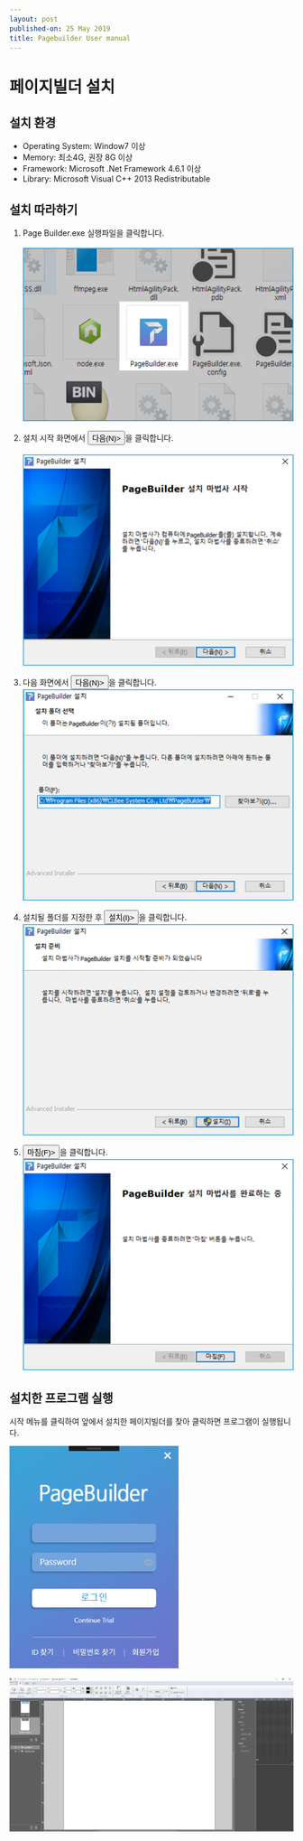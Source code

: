 ```yaml
---
layout: post
published-on: 25 May 2019
title: Pagebuilder User manual
---
```


# 페이지빌더 설치

## 설치 환경

* Operating System: Window7 이상
* Memory: 최소4G, 권장 8G 이상
* Framework: Microsoft .Net Framework 4.6.1 이상
* Library: Microsoft Visual C++ 2013 Redistributable

## 설치 따라하기 

1. Page Builder.exe 실행파일을 클릭합니다. <br>
<br><img src='./figure/2-1.jpg' width=500pt>

2. 설치 시작 화면에서 <button name="button">다음(N)></button>을 클릭합니다. <br>
 <br><img src='./figure/2-2.jpg' width=500pt>

3. 다음 화면에서 <button name="button">다음(N)></button>을 클릭합니다.
 <br><img src='./figure/2-3.jpg' width=500pt>

4. 설치될 폴더를 지정한 후  <button name="button">설치(I)></button>을 클릭합니다. 
 <br><img src='./figure/2-4.jpg' width=500pt>

5. <button name="button">마침(F)></button>을 클릭합니다.
 <br><img src='./figure/2-5.jpg' width=500pt>

## 설치한 프로그램 실행

시작 메뉴를 클릭하여 앞에서 설치한 페이지빌더를 찾아 클릭하면 프로그램이 실행됩니다.


   <img src='./figure/01.png' width="300">


  
   ![](figure/01-1.jpg)

 [comment]: # ( 회원가입 내용 추가해야하나요 )